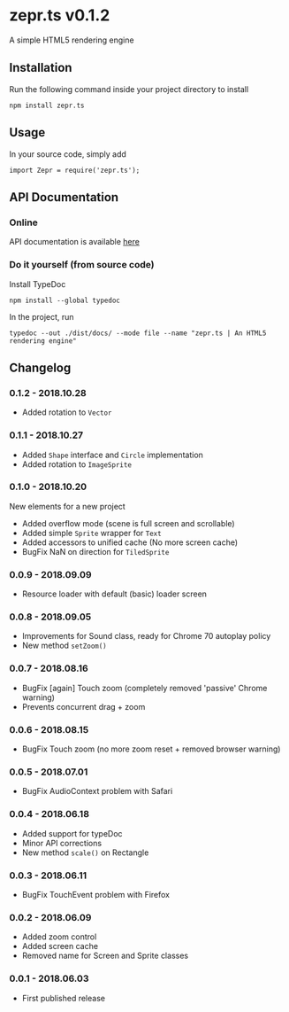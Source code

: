 # zepr.ts v0.1.2

A simple HTML5 rendering engine

## Installation

Run the following command inside your project directory to install

```
npm install zepr.ts
```

## Usage

In your source code, simply add

```
import Zepr = require('zepr.ts');
```

## API Documentation 

### Online

API documentation is available [here](https://zepr.fr/zts/api)

### Do it yourself (from source code)

Install TypeDoc 

```
npm install --global typedoc
```

In the project, run

```
typedoc --out ./dist/docs/ --mode file --name "zepr.ts | An HTML5 rendering engine"
```

## Changelog

### 0.1.2 - 2018.10.28

- Added rotation to `Vector`

### 0.1.1 - 2018.10.27

- Added `Shape` interface and `Circle` implementation
- Added rotation to `ImageSprite`

### 0.1.0 - 2018.10.20

New elements for a new project
- Added overflow mode (scene is full screen and scrollable)
- Added simple `Sprite` wrapper for `Text`
- Added accessors to unified cache (No more screen cache)
- BugFix NaN on direction for `TiledSprite`

### 0.0.9 - 2018.09.09

- Resource loader with default (basic) loader screen

### 0.0.8 - 2018.09.05

- Improvements for Sound class, ready for Chrome 70 autoplay policy
- New method `setZoom()`

### 0.0.7 - 2018.08.16

- BugFix [again] Touch zoom (completely removed 'passive' Chrome warning)
- Prevents concurrent drag + zoom

### 0.0.6 - 2018.08.15

- BugFix Touch zoom (no more zoom reset + removed browser warning)

### 0.0.5 - 2018.07.01

- BugFix AudioContext problem with Safari

### 0.0.4 - 2018.06.18

- Added support for typeDoc
- Minor API corrections
- New method `scale()` on Rectangle

### 0.0.3 - 2018.06.11

- BugFix TouchEvent problem with Firefox

### 0.0.2 - 2018.06.09

- Added zoom control
- Added screen cache
- Removed name for Screen and Sprite classes

### 0.0.1 - 2018.06.03

- First published release
